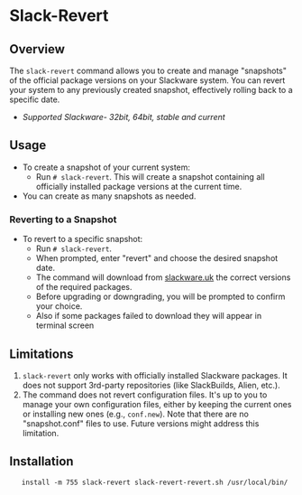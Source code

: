 # Slack-Revert

## Overview
The `slack-revert` command allows you to create and manage "snapshots" of the official package versions on your Slackware system. You can revert your system to any previously created snapshot, effectively rolling back to a specific date.
- *Supported Slackware- 32bit, 64bit, stable and current*

## Usage
- To create a snapshot of your current system:
  - Run `# slack-revert`. This will create a snapshot containing all officially installed package versions at the current time.
- You can create as many snapshots as needed.

### Reverting to a Snapshot
- To revert to a specific snapshot:
  - Run `# slack-revert`.
  - When prompted, enter "revert" and choose the desired snapshot date.
  - The command will download from [slackware.uk](https://slackware.uk/cumulative/) the correct versions of the required packages.
  - Before upgrading or downgrading, you will be prompted to confirm your choice.
  - Also if some packages failed to download  they will appear in terminal screen 

## Limitations
1. `slack-revert` only works with officially installed Slackware packages. It does not support 3rd-party repositories (like SlackBuilds, Alien, etc.).
2. The command does not revert configuration files. It's up to you to manage your own configuration files, either by keeping the current ones or installing new ones (e.g., `conf.new`). Note that there are no "snapshot.conf" files to use. Future versions might address this limitation.

## Installation

```
   install -m 755 slack-revert slack-revert-revert.sh /usr/local/bin/
  ```
